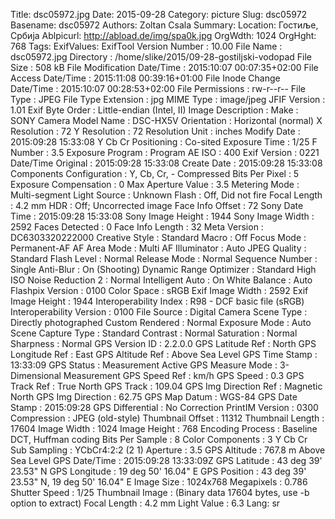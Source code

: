Title: dsc05972.jpg
Date: 2015-09-28
Category: picture
Slug: dsc05972
Basename: dsc05972
Authors: Zoltan Csala
Summary:
Location: Гостиље, Србија
Ablpicurl: http://abload.de/img/spa0k.jpg
OrgWdth: 1024
OrgHght: 768
Tags:
ExifValues: ExifTool Version Number : 10.00
            File Name : dsc05972.jpg
            Directory : /home/slike/2015/09-28-gostiljski-vodopad
            File Size : 508 kB
            File Modification Date/Time : 2015:10:07 00:07:35+02:00
            File Access Date/Time : 2015:11:08 00:39:16+01:00
            File Inode Change Date/Time : 2015:10:07 00:28:53+02:00
            File Permissions : rw-r--r--
            File Type : JPEG
            File Type Extension : jpg
            MIME Type : image/jpeg
            JFIF Version : 1.01
            Exif Byte Order : Little-endian (Intel, II)
            Image Description :
            Make : SONY
            Camera Model Name : DSC-HX5V
            Orientation : Horizontal (normal)
            X Resolution : 72
            Y Resolution : 72
            Resolution Unit : inches
            Modify Date : 2015:09:28 15:33:08
            Y Cb Cr Positioning : Co-sited
            Exposure Time : 1/25
            F Number : 3.5
            Exposure Program : Program AE
            ISO : 400
            Exif Version : 0221
            Date/Time Original : 2015:09:28 15:33:08
            Create Date : 2015:09:28 15:33:08
            Components Configuration : Y, Cb, Cr, -
            Compressed Bits Per Pixel : 5
            Exposure Compensation : 0
            Max Aperture Value : 3.5
            Metering Mode : Multi-segment
            Light Source : Unknown
            Flash : Off, Did not fire
            Focal Length : 4.2 mm
            HDR : Off; Uncorrected image
            Face Info Offset : 72
            Sony Date Time : 2015:09:28 15:33:08
            Sony Image Height : 1944
            Sony Image Width : 2592
            Faces Detected : 0
            Face Info Length : 32
            Meta Version : DC6303320222000
            Creative Style : Standard
            Macro : Off
            Focus Mode : Permanent-AF
            AF Area Mode : Multi
            AF Illuminator : Auto
            JPEG Quality : Standard
            Flash Level : Normal
            Release Mode : Normal
            Sequence Number : Single
            Anti-Blur : On (Shooting)
            Dynamic Range Optimizer : Standard
            High ISO Noise Reduction 2 : Normal
            Intelligent Auto : On
            White Balance : Auto
            Flashpix Version : 0100
            Color Space : sRGB
            Exif Image Width : 2592
            Exif Image Height : 1944
            Interoperability Index : R98 - DCF basic file (sRGB)
            Interoperability Version : 0100
            File Source : Digital Camera
            Scene Type : Directly photographed
            Custom Rendered : Normal
            Exposure Mode : Auto
            Scene Capture Type : Standard
            Contrast : Normal
            Saturation : Normal
            Sharpness : Normal
            GPS Version ID : 2.2.0.0
            GPS Latitude Ref : North
            GPS Longitude Ref : East
            GPS Altitude Ref : Above Sea Level
            GPS Time Stamp : 13:33:09
            GPS Status : Measurement Active
            GPS Measure Mode : 3-Dimensional Measurement
            GPS Speed Ref : km/h
            GPS Speed : 0.3
            GPS Track Ref : True North
            GPS Track : 109.04
            GPS Img Direction Ref : Magnetic North
            GPS Img Direction : 62.75
            GPS Map Datum : WGS-84
            GPS Date Stamp : 2015:09:28
            GPS Differential : No Correction
            PrintIM Version : 0300
            Compression : JPEG (old-style)
            Thumbnail Offset : 11312
            Thumbnail Length : 17604
            Image Width : 1024
            Image Height : 768
            Encoding Process : Baseline DCT, Huffman coding
            Bits Per Sample : 8
            Color Components : 3
            Y Cb Cr Sub Sampling : YCbCr4:2:2 (2 1)
            Aperture : 3.5
            GPS Altitude : 767.8 m Above Sea Level
            GPS Date/Time : 2015:09:28 13:33:09Z
            GPS Latitude : 43 deg 39' 23.53" N
            GPS Longitude : 19 deg 50' 16.04" E
            GPS Position : 43 deg 39' 23.53" N, 19 deg 50' 16.04" E
            Image Size : 1024x768
            Megapixels : 0.786
            Shutter Speed : 1/25
            Thumbnail Image : (Binary data 17604 bytes, use -b option to extract)
            Focal Length : 4.2 mm
            Light Value : 6.3
Lang: sr

